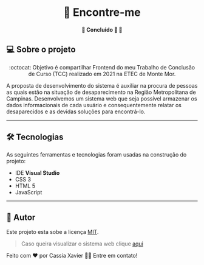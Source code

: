<h1 align="center">
    <a>🔗 Encontre-me  </a>
</h1> 

<h4 align="center"> 
	🚧 Concluído 🚀 🚧
</h4>

## 💻 Sobre o projeto

<p align="center"> :octocat: Objetivo é compartilhar Frontend do meu Trabalho de Conclusão de Curso (TCC) realizado em 2021 na ETEC de Monte Mor.
  
  A proposta de desenvolvimento do sistema é auxiliar na procura de pessoas as quais estão na situação de 
  desaparecimento na Região Metropolitana de Campinas.
  Desenvolvemos um sistema web que seja possível armazenar os dados informacionais de cada usuário e consequentemente relatar os desaparecidos e    as devidas soluções para encontrá-lo.
</p>

---

## 🛠 Tecnologias

As seguintes ferramentas e tecnologias foram usadas na construção do projeto:

-   IDE  **Visual Studio**
-   CSS 3
-   HTML 5
-   JavaScript 

---

## 📝 Autor

Este projeto esta sobe a licença  [MIT](./LICENSE).

> Caso queira visualizar o sistema web clique [aqui](https://cassiaxms.github.io/Encontre-me-TCC/index.html)


Feito com ❤️ por Cassia Xavier 👋🏽 Entre em contato!
